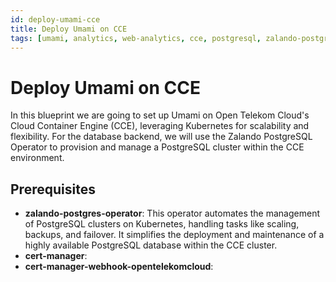 ```yaml
---
id: deploy-umami-cce
title: Deploy Umami on CCE
tags: [umami, analytics, web-analytics, cce, postgresql, zalando-postgres-operator]
---
```


# Deploy Umami on CCE

In this blueprint we are going to set up Umami on Open Telekom Cloud's Cloud Container Engine (CCE), leveraging Kubernetes for scalability and flexibility. For the database backend, we will use the Zalando PostgreSQL Operator to provision and manage a PostgreSQL cluster within the CCE environment.

## Prerequisites

- **zalando-postgres-operator**: This operator automates the management of PostgreSQL clusters on Kubernetes, handling tasks like scaling, backups, and failover. It simplifies the deployment and maintenance of a highly available PostgreSQL database within the CCE cluster.
- **cert-manager**:
- **cert-manager-webhook-opentelekomcloud**:
